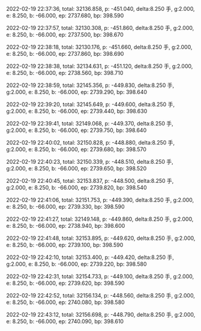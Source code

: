 2022-02-19 22:37:36, total: 32136.858, p: -451.040, delta:8.250 手, g:2.000, e: 8.250, b: -66.000, ep: 2737.680, bp: 398.590

2022-02-19 22:37:57, total: 32130.308, p: -451.860, delta:8.250 手, g:2.000, e: 8.250, b: -66.000, ep: 2737.500, bp: 398.670

2022-02-19 22:38:18, total: 32130.176, p: -451.660, delta:8.250 手, g:2.000, e: 8.250, b: -66.000, ep: 2737.860, bp: 398.690

2022-02-19 22:38:38, total: 32134.631, p: -451.120, delta:8.250 手, g:2.000, e: 8.250, b: -66.000, ep: 2738.560, bp: 398.710

2022-02-19 22:38:59, total: 32145.356, p: -449.830, delta:8.250 手, g:2.000, e: 8.250, b: -66.000, ep: 2739.290, bp: 398.640

2022-02-19 22:39:20, total: 32145.649, p: -449.600, delta:8.250 手, g:2.000, e: 8.250, b: -66.000, ep: 2739.440, bp: 398.630

2022-02-19 22:39:41, total: 32149.068, p: -449.370, delta:8.250 手, g:2.000, e: 8.250, b: -66.000, ep: 2739.750, bp: 398.640

2022-02-19 22:40:02, total: 32150.828, p: -448.880, delta:8.250 手, g:2.000, e: 8.250, b: -66.000, ep: 2739.680, bp: 398.570

2022-02-19 22:40:23, total: 32150.339, p: -448.510, delta:8.250 手, g:2.000, e: 8.250, b: -66.000, ep: 2739.650, bp: 398.520

2022-02-19 22:40:45, total: 32153.837, p: -448.500, delta:8.250 手, g:2.000, e: 8.250, b: -66.000, ep: 2739.820, bp: 398.540

2022-02-19 22:41:06, total: 32151.753, p: -449.390, delta:8.250 手, g:2.000, e: 8.250, b: -66.000, ep: 2739.330, bp: 398.590

2022-02-19 22:41:27, total: 32149.148, p: -449.860, delta:8.250 手, g:2.000, e: 8.250, b: -66.000, ep: 2738.940, bp: 398.600

2022-02-19 22:41:48, total: 32153.895, p: -449.620, delta:8.250 手, g:2.000, e: 8.250, b: -66.000, ep: 2739.100, bp: 398.590

2022-02-19 22:42:10, total: 32153.400, p: -449.420, delta:8.250 手, g:2.000, e: 8.250, b: -66.000, ep: 2739.220, bp: 398.580

2022-02-19 22:42:31, total: 32154.733, p: -449.100, delta:8.250 手, g:2.000, e: 8.250, b: -66.000, ep: 2739.620, bp: 398.590

2022-02-19 22:42:52, total: 32156.134, p: -448.560, delta:8.250 手, g:2.000, e: 8.250, b: -66.000, ep: 2740.080, bp: 398.580

2022-02-19 22:43:12, total: 32156.698, p: -448.790, delta:8.250 手, g:2.000, e: 8.250, b: -66.000, ep: 2740.090, bp: 398.610